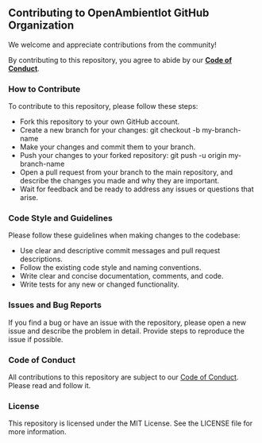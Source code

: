 ## Contributing to OpenAmbientIot GitHub Organization

We welcome and appreciate contributions from the community! 

By contributing to this repository, you agree to abide by our **[Code of Conduct](codeOfConduct.md)**.

### How to Contribute

To contribute to this repository, please follow these steps:

* Fork this repository to your own GitHub account.
* Create a new branch for your changes: git checkout -b my-branch-name
* Make your changes and commit them to your branch.
* Push your changes to your forked repository: git push -u origin my-branch-name
* Open a pull request from your branch to the main repository, and describe the changes you made and why they are important.
* Wait for feedback and be ready to address any issues or questions that arise.


### Code Style and Guidelines

Please follow these guidelines when making changes to the codebase:

* Use clear and descriptive commit messages and pull request descriptions.
* Follow the existing code style and naming conventions.
* Write clear and concise documentation, comments, and code.
* Write tests for any new or changed functionality.

### Issues and Bug Reports

If you find a bug or have an issue with the repository, please open a new issue and describe the problem in detail. Provide steps to reproduce the issue if possible.

### Code of Conduct
All contributions to this repository are subject to our [Code of Conduct](codeOfConduct.md). Please read and follow it.

### License

This repository is licensed under the MIT License. See the LICENSE file for more information.